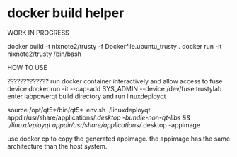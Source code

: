 # docker build helper

WORK IN PROGRESS

docker build -t nixnote2/trusty -f Dockerfile.ubuntu_trusty .
docker run -it nixnote2/trusty /bin/bash

HOW TO USE

?????????????
run docker container interactively and allow access to fuse device
docker run -it --cap-add SYS_ADMIN --device /dev/fuse trustylab
enter labpowerqt build directory and run linuxdeployqt


source /opt/qt5*/bin/qt5*-env.sh
./linuxdeployqt appdir/usr/share/applications/*.desktop -bundle-non-qt-libs && \
./linuxdeployqt appdir/usr/share/applications/*.desktop -appimage

use docker cp to copy the generated appimage. the appimage has the same
architecture than the host system.

